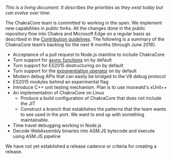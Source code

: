 _This is a living document. It describes the priorities as they exist today but can evolve over time._

The ChakraCore team is committed to working in the open. We implement new capabilities in public forks. All the changes done in the public repository flow into Chakra and Microsoft Edge on a regular basis as described in the [Contribution guidelines](https://github.com/Microsoft/ChakraCore/blob/master/CONTRIBUTING.md). The following is a summary of the ChakraCore team’s backlog for the next 6 months (through June 2016). 

* Acceptance of a pull request to Node.js mainline to include ChakraCore
* Turn support for [async functions](https://github.com/tc39/ecmascript-asyncawait) on by default
* Turn support for ES2015 destructuring on by default
* Turn support for the [exponentiation operator](https://github.com/rwaldron/exponentiation-operator) on by default
* Modern debug APIs that can easily be bridged to the V8 debug protocol
* ES2015 modules behind an experimental flag
* Introduce C++ unit testing mechanism. Plan is to use moswald's xUnit++
* An implementation of ChakraCore on Linux
  * Produce a build configuration of ChakraCore that does not include the JIT
  * Construct a branch that establishes the patterns that the team wants to see used in the port. We want to end up with something maintainable.
* Time travel debugging working in Node.js
* Decode WebAssembly binaries into ASM.JS bytecode and execute using ASM.JS pipeline

We have not yet established a release cadence or criteria for creating a release.